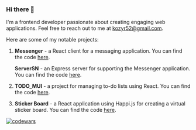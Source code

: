 ### Hi there 👋

I'm a frontend developer passionate about creating engaging web applications. Feel free to reach out to me at [kozyr52@gmail.com](mailto:kozyr52@gmail.com).

Here are some of my notable projects:

1. **Messenger** - a React client for a messaging application. You can find the code [here](https://github.com/RomanovViacheslav/Messenger_client).

   **ServerSN** - an Express server for supporting the Messenger application. You can find the code [here](https://github.com/RomanovViacheslav/serverSN).

2. **TODO_MUI** - a project for managing to-do lists using React. You can find the code [here](https://github.com/RomanovViacheslav/TODO_MUI).

3. **Sticker Board** - a React application using Happi.js for creating a virtual sticker board. You can find the code [here](https://github.com/RomanovViacheslav/Sticker_Board).

[![codewars](https://www.codewars.com/users/Romanov%20Viacheslav/badges/small)](https://www.codewars.com/users/Romanov%20Viacheslav)

<!--
**RomanovViacheslav/RomanovViacheslav** is a ✨ _special_ ✨ repository because its `README.md` (this file) appears on your GitHub profile.

Here are some ideas to get you started:

- 🔭 I’m currently working on ...
- 🌱 I’m currently learning ...
- 👯 I’m looking to collaborate on ...
- 🤔 I’m looking for help with ...
- 💬 Ask me about ...
- 📫 How to reach me: ...
- 😄 Pronouns: ...
- ⚡ Fun fact: ...
-->

